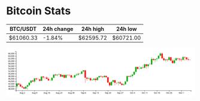 # Bitcoin Stats

BTC/USDT|24h change|24h high|24h low|
|---|---|---|---|
|$61060.33|-1.84%|$62595.72|$60721.00|

<img src="./chart.svg">
